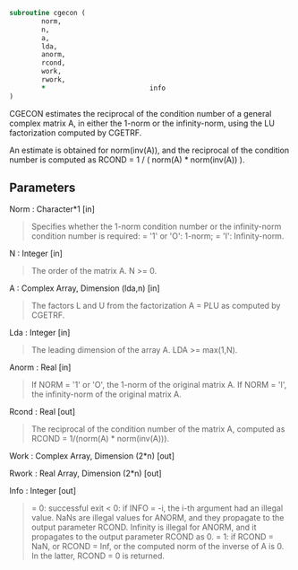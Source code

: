 ```fortran
subroutine cgecon (
		norm,
		n,
		a,
		lda,
		anorm,
		rcond,
		work,
		rwork,
		*                          info
)
```

 CGECON estimates the reciprocal of the condition number of a general
 complex matrix A, in either the 1-norm or the infinity-norm, using
 the LU factorization computed by CGETRF.

 An estimate is obtained for norm(inv(A)), and the reciprocal of the
 condition number is computed as
    RCOND = 1 / ( norm(A) * norm(inv(A)) ).

## Parameters
Norm : Character*1 [in]
> Specifies whether the 1-norm condition number or the
> infinity-norm condition number is required:
> = '1' or 'O':  1-norm;
> = 'I':         Infinity-norm.

N : Integer [in]
> The order of the matrix A.  N >= 0.

A : Complex Array, Dimension (lda,n) [in]
> The factors L and U from the factorization A = P*L*U
> as computed by CGETRF.

Lda : Integer [in]
> The leading dimension of the array A.  LDA >= max(1,N).

Anorm : Real [in]
> If NORM = '1' or 'O', the 1-norm of the original matrix A.
> If NORM = 'I', the infinity-norm of the original matrix A.

Rcond : Real [out]
> The reciprocal of the condition number of the matrix A,
> computed as RCOND = 1/(norm(A) * norm(inv(A))).

Work : Complex Array, Dimension (2*n) [out]

Rwork : Real Array, Dimension (2*n) [out]

Info : Integer [out]
> = 0:  successful exit
> < 0:  if INFO = -i, the i-th argument had an illegal value.
> NaNs are illegal values for ANORM, and they propagate to
> the output parameter RCOND.
> Infinity is illegal for ANORM, and it propagates to the output
> parameter RCOND as 0.
> = 1:  if RCOND = NaN, or
> RCOND = Inf, or
> the computed norm of the inverse of A is 0.
> In the latter, RCOND = 0 is returned.

